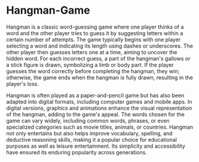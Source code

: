 # Hangman-Game

Hangman is a classic word-guessing game where one player thinks of a word and the other player tries to guess it by suggesting letters within a certain number of attempts. The game typically begins with one player selecting a word and indicating its length using dashes or underscores. The other player then guesses letters one at a time, aiming to uncover the hidden word. For each incorrect guess, a part of the hangman's gallows or a stick figure is drawn, symbolizing a limb or body part. If the player guesses the word correctly before completing the hangman, they win; otherwise, the game ends when the hangman is fully drawn, resulting in the player's loss.

Hangman is often played as a paper-and-pencil game but has also been adapted into digital formats, including computer games and mobile apps. In digital versions, graphics and animations enhance the visual representation of the hangman, adding to the game's appeal. The words chosen for the game can vary widely, including common words, phrases, or even specialized categories such as movie titles, animals, or countries. Hangman not only entertains but also helps improve vocabulary, spelling, and deductive reasoning skills, making it a popular choice for educational purposes as well as leisure entertainment. Its simplicity and accessibility have ensured its enduring popularity across generations.
